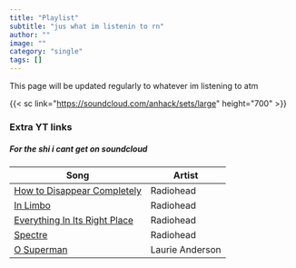 ```yaml
---
title: "Playlist"
subtitle: "jus what im listenin to rn"
author: ""
image: ""
category: "single"
tags: []
---
```

This page will be updated regularly to whatever im listening to atm

{{< sc link="https://soundcloud.com/anhack/sets/large" height="700" >}}

### Extra YT links
##### For the shi i cant get on soundcloud

Song | Artist
---|---
[How to Disappear Completely](https://www.youtube.com/watch?v=6W6HhdqA95w) | Radiohead
[In Limbo](https://www.youtube.com/watch?v=Q29iibXXiOs) | Radiohead
[Everything In Its Right Place](https://www.youtube.com/watch?v=NUnXxh5U25Y) | Radiohead
[Spectre](https://www.youtube.com/watch?v=CLiDemXYSLc) | Radiohead
[O Superman](https://www.youtube.com/watch?v=S39NaDPNDtk) | Laurie Anderson
